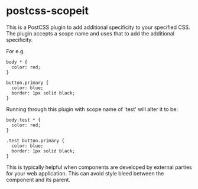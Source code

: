 # postcss-scopeit

This is a PostCSS plugin to add additional specificity to your specified CSS. 
The plugin accepts a scope name and uses that to add the additional specificity.

For e.g.

```
body * {
  color: red;
}

button.primary {
  color: blue;
  border: 1px solid black;
}
```

Running through this plugin with scope name of 'test' will alter it to be:

```
body.test * {
  color: red;
}

.test button.primary {
  color: blue;
  border: 1px solid black;
}
```

This is typically helpful when components are developed by external parties for your web application. This can avoid style bleed between the component and its parent. 